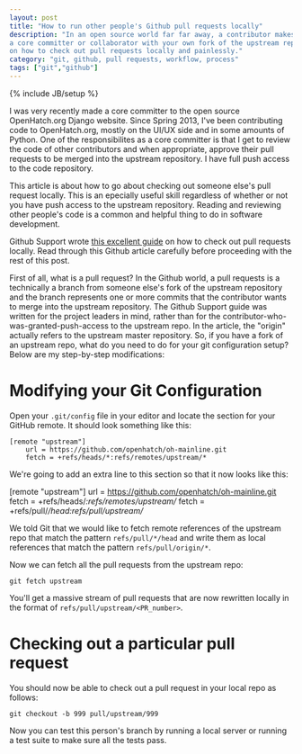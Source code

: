 ```yaml
---
layout: post
title: "How to run other people's Github pull requests locally"
description: "In an open source world far far away, a contributor makes a pull request on the upstream master repo of a project. You're
a core committer or collaborator with your own fork of the upstream repo. How do you run this new pull request locally? This is a short guide
on how to check out pull requests locally and painlessly."
category: "git, github, pull requests, workflow, process"
tags: ["git","github"]
---
```

{% include JB/setup %}

I was very recently made a core committer to the open source OpenHatch.org Django website. Since Spring 2013, I've been contributing
code to OpenHatch.org, mostly on the UI/UX side and in some amounts of Python. One of the responsibilites as a core committer is that
I get to review the code of other contributors and when appropriate, approve their pull requests to be merged into the upstream repository.
I have full push access to the code repository.

This article is about how to go about checking out someone else's pull request locally. This is an epecially useful skill regardless of whether
or not you have push access to the upstream repository. Reading and reviewing other people's code is a common and helpful thing to do
in software development.

Github Support wrote [this excellent guide](https://help.github.com/articles/checking-out-pull-requests-locally) on how to check out
pull requests locally. Read through this Github article carefully before proceeding with the rest of this post.

First of all, what is a pull request? In the Github world, a pull requests is a technically a branch from someone else's fork of the upstream
repository and the branch represents one or more commits that the contributor wants to merge into the upstream repository. The
Github Support guide was written for the project leaders in mind, rather than for the contributor-who-was-granted-push-access to
the upstream repo. In the article, the "origin" actually refers to the upstream master repository. So, if you have a fork
of an upstream repo, what do you need to do for your git configuration setup? Below are my step-by-step modifications:

Modifying your Git Configuration
=====================

Open your `.git/config` file in your editor and locate the section for your GitHub remote. It should look something like this:

```
[remote "upstream"]
    url = https://github.com/openhatch/oh-mainline.git
    fetch = +refs/heads/*:refs/remotes/upstream/*
```

We're going to add an extra line to this section so that it now looks like this:

[remote "upstream"]
    url = https://github.com/openhatch/oh-mainline.git
    fetch = +refs/heads/*:refs/remotes/upstream/*
    fetch = +refs/pull/*/head:refs/pull/upstream/*

We told Git that we would like to fetch remote references of the upstream repo that match the pattern `refs/pull/*/head` and write them
as local references that match the pattern `refs/pull/origin/*`.

Now we can fetch all the pull requests from the upstream repo:

```
git fetch upstream
```

You'll get a massive stream of pull requests that are now rewritten locally in the format of `refs/pull/upstream/<PR_number>`.

Checking out a particular pull request
=========================

You should now be able to check out a pull request in your local repo as follows:

```
git checkout -b 999 pull/upstream/999
```

Now you can test this person's branch by running a local server or running a test suite to make sure all the tests pass.

